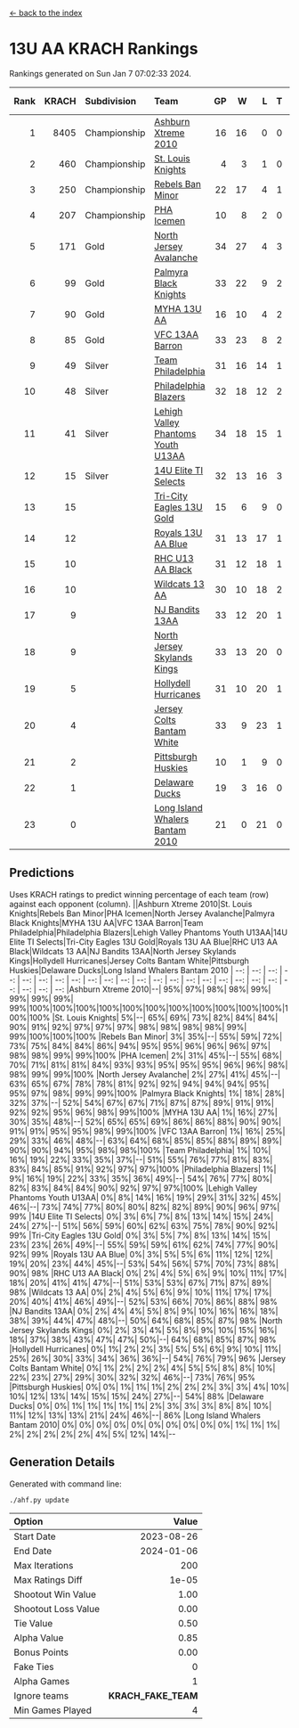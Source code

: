 [<- back to the index](readme.md)
# 13U AA KRACH Rankings
Rankings generated on Sun Jan  7 07:02:33 2024.

Rank|KRACH|Subdivision|Team|GP|W|L|T|OTW|OTL|SoS|Exp Wins|Win Diff
---:|---:|:---|:---|---:|---:|---:|---:|---:|---:|---:|---:|---:
1|8405|Championship|[Ashburn Xtreme 2010](https://gamesheetstats.com/seasons/3659/teams/140527/schedule)|16|16|0|0|0|0|95|16.8|-0.0
2|460|Championship|[St. Louis Knights](https://gamesheetstats.com/seasons/3659/teams/143323/schedule)|4|3|1|0|0|0|1703|3.8|-0.0
3|250|Championship|[Rebels Ban Minor](https://gamesheetstats.com/seasons/3659/teams/140539/schedule)|22|17|4|1|0|0|774|18.4|0.0
4|207|Championship|[PHA Icemen](https://gamesheetstats.com/seasons/3659/teams/143321/schedule)|10|8|2|0|2|0|67|8.9|0.0
5|171|Gold|[North Jersey Avalanche](https://gamesheetstats.com/seasons/3659/teams/140535/schedule)|34|27|4|3|0|0|278|29.4|0.0
6|99|Gold|[Palmyra Black Knights](https://gamesheetstats.com/seasons/3659/teams/140537/schedule)|33|22|9|2|3|0|541|23.9|0.0
7|90|Gold|[MYHA 13U AA](https://gamesheetstats.com/seasons/3659/teams/140533/schedule)|16|10|4|2|1|0|65|11.9|0.0
8|85|Gold|[VFC 13AA Barron](https://gamesheetstats.com/seasons/3659/teams/140544/schedule)|33|23|8|2|2|3|48|24.9|0.0
9|49|Silver|[Team Philadelphia](https://gamesheetstats.com/seasons/3659/teams/140542/schedule)|31|16|14|1|0|1|584|17.4|0.0
10|48|Silver|[Philadelphia Blazers](https://gamesheetstats.com/seasons/3659/teams/140538/schedule)|32|18|12|2|3|2|558|19.9|0.0
11|41|Silver|[Lehigh Valley Phantoms Youth U13AA](https://gamesheetstats.com/seasons/3659/teams/140531/schedule)|34|18|15|1|1|3|296|19.4|0.0
12|15|Silver|[14U Elite TI Selects](https://gamesheetstats.com/seasons/3659/teams/140526/schedule)|32|13|16|3|1|1|546|15.4|0.0
13|15||[Tri-City Eagles 13U Gold](https://gamesheetstats.com/seasons/3659/teams/140543/schedule)|15|6|9|0|1|2|49|6.9|0.0
14|12||[Royals 13U AA Blue](https://gamesheetstats.com/seasons/3659/teams/140541/schedule)|31|13|17|1|0|1|46|14.4|0.0
15|10||[RHC U13 AA Black](https://gamesheetstats.com/seasons/3659/teams/140540/schedule)|31|12|18|1|1|0|47|13.4|0.0
16|10||[Wildcats 13 AA](https://gamesheetstats.com/seasons/3659/teams/140545/schedule)|30|10|18|2|0|0|50|11.9|0.0
17|9||[NJ Bandits 13AA](https://gamesheetstats.com/seasons/3659/teams/140534/schedule)|33|12|20|1|2|5|302|13.4|0.0
18|9||[North Jersey Skylands Kings](https://gamesheetstats.com/seasons/3659/teams/140536/schedule)|33|13|20|0|3|1|54|13.9|0.0
19|5||[Hollydell Hurricanes](https://gamesheetstats.com/seasons/3659/teams/140529/schedule)|31|10|20|1|2|0|301|11.4|0.0
20|4||[Jersey Colts Bantam White](https://gamesheetstats.com/seasons/3659/teams/140530/schedule)|33|9|23|1|1|2|44|10.4|0.0
21|2||[Pittsburgh Huskies](https://gamesheetstats.com/seasons/3659/teams/149413/schedule)|10|1|9|0|0|1|844|1.9|0.0
22|1||[Delaware Ducks](https://gamesheetstats.com/seasons/3659/teams/140528/schedule)|19|3|16|0|0|1|29|3.9|0.0
23|0||[Long Island Whalers Bantam 2010](https://gamesheetstats.com/seasons/3659/teams/140532/schedule)|21|0|21|0|0|0|42|0.9|0.0

## Predictions
Uses KRACH ratings to predict winning percentage of each team (row) against each opponent (column).
||Ashburn Xtreme 2010|St. Louis Knights|Rebels Ban Minor|PHA Icemen|North Jersey Avalanche|Palmyra Black Knights|MYHA 13U AA|VFC 13AA Barron|Team Philadelphia|Philadelphia Blazers|Lehigh Valley Phantoms Youth U13AA|14U Elite TI Selects|Tri-City Eagles 13U Gold|Royals 13U AA Blue|RHC U13 AA Black|Wildcats 13 AA|NJ Bandits 13AA|North Jersey Skylands Kings|Hollydell Hurricanes|Jersey Colts Bantam White|Pittsburgh Huskies|Delaware Ducks|Long Island Whalers Bantam 2010
| --: | --: | --: | --: | --: | --: | --: | --: | --: | --: | --: | --: | --: | --: | --: | --: | --: | --: | --: | --: | --: | --: | --: | --: 
|Ashburn Xtreme 2010|--| 95%| 97%| 98%| 98%| 99%| 99%| 99%| 99%| 99%|100%|100%|100%|100%|100%|100%|100%|100%|100%|100%|100%|100%|100%
|St. Louis Knights|  5%|--| 65%| 69%| 73%| 82%| 84%| 84%| 90%| 91%| 92%| 97%| 97%| 97%| 98%| 98%| 98%| 98%| 99%| 99%|100%|100%|100%
|Rebels Ban Minor|  3%| 35%|--| 55%| 59%| 72%| 73%| 75%| 84%| 84%| 86%| 94%| 95%| 95%| 96%| 96%| 96%| 97%| 98%| 98%| 99%| 99%|100%
|PHA Icemen|  2%| 31%| 45%|--| 55%| 68%| 70%| 71%| 81%| 81%| 84%| 93%| 93%| 95%| 95%| 95%| 96%| 96%| 98%| 98%| 99%| 99%|100%
|North Jersey Avalanche|  2%| 27%| 41%| 45%|--| 63%| 65%| 67%| 78%| 78%| 81%| 92%| 92%| 94%| 94%| 94%| 95%| 95%| 97%| 98%| 99%| 99%|100%
|Palmyra Black Knights|  1%| 18%| 28%| 32%| 37%|--| 52%| 54%| 67%| 67%| 71%| 87%| 87%| 89%| 91%| 91%| 92%| 92%| 95%| 96%| 98%| 99%|100%
|MYHA 13U AA|  1%| 16%| 27%| 30%| 35%| 48%|--| 52%| 65%| 65%| 69%| 86%| 86%| 88%| 90%| 90%| 91%| 91%| 95%| 95%| 98%| 99%|100%
|VFC 13AA Barron|  1%| 16%| 25%| 29%| 33%| 46%| 48%|--| 63%| 64%| 68%| 85%| 85%| 88%| 89%| 89%| 90%| 90%| 94%| 95%| 98%| 98%|100%
|Team Philadelphia|  1%| 10%| 16%| 19%| 22%| 33%| 35%| 37%|--| 51%| 55%| 76%| 77%| 81%| 83%| 83%| 84%| 85%| 91%| 92%| 97%| 97%|100%
|Philadelphia Blazers|  1%|  9%| 16%| 19%| 22%| 33%| 35%| 36%| 49%|--| 54%| 76%| 77%| 80%| 82%| 83%| 84%| 84%| 90%| 92%| 97%| 97%|100%
|Lehigh Valley Phantoms Youth U13AA|  0%|  8%| 14%| 16%| 19%| 29%| 31%| 32%| 45%| 46%|--| 73%| 74%| 77%| 80%| 80%| 82%| 82%| 89%| 90%| 96%| 97%| 99%
|14U Elite TI Selects|  0%|  3%|  6%|  7%|  8%| 13%| 14%| 15%| 24%| 24%| 27%|--| 51%| 56%| 59%| 60%| 62%| 63%| 75%| 78%| 90%| 92%| 99%
|Tri-City Eagles 13U Gold|  0%|  3%|  5%|  7%|  8%| 13%| 14%| 15%| 23%| 23%| 26%| 49%|--| 55%| 59%| 59%| 61%| 62%| 74%| 77%| 90%| 92%| 99%
|Royals 13U AA Blue|  0%|  3%|  5%|  5%|  6%| 11%| 12%| 12%| 19%| 20%| 23%| 44%| 45%|--| 53%| 54%| 56%| 57%| 70%| 73%| 88%| 90%| 98%
|RHC U13 AA Black|  0%|  2%|  4%|  5%|  6%|  9%| 10%| 11%| 17%| 18%| 20%| 41%| 41%| 47%|--| 51%| 53%| 53%| 67%| 71%| 87%| 89%| 98%
|Wildcats 13 AA|  0%|  2%|  4%|  5%|  6%|  9%| 10%| 11%| 17%| 17%| 20%| 40%| 41%| 46%| 49%|--| 52%| 53%| 66%| 70%| 86%| 88%| 98%
|NJ Bandits 13AA|  0%|  2%|  4%|  4%|  5%|  8%|  9%| 10%| 16%| 16%| 18%| 38%| 39%| 44%| 47%| 48%|--| 50%| 64%| 68%| 85%| 87%| 98%
|North Jersey Skylands Kings|  0%|  2%|  3%|  4%|  5%|  8%|  9%| 10%| 15%| 16%| 18%| 37%| 38%| 43%| 47%| 47%| 50%|--| 64%| 68%| 85%| 87%| 98%
|Hollydell Hurricanes|  0%|  1%|  2%|  2%|  3%|  5%|  5%|  6%|  9%| 10%| 11%| 25%| 26%| 30%| 33%| 34%| 36%| 36%|--| 54%| 76%| 79%| 96%
|Jersey Colts Bantam White|  0%|  1%|  2%|  2%|  2%|  4%|  5%|  5%|  8%|  8%| 10%| 22%| 23%| 27%| 29%| 30%| 32%| 32%| 46%|--| 73%| 76%| 95%
|Pittsburgh Huskies|  0%|  0%|  1%|  1%|  1%|  2%|  2%|  2%|  3%|  3%|  4%| 10%| 10%| 12%| 13%| 14%| 15%| 15%| 24%| 27%|--| 54%| 88%
|Delaware Ducks|  0%|  0%|  1%|  1%|  1%|  1%|  1%|  2%|  3%|  3%|  3%|  8%|  8%| 10%| 11%| 12%| 13%| 13%| 21%| 24%| 46%|--| 86%
|Long Island Whalers Bantam 2010|  0%|  0%|  0%|  0%|  0%|  0%|  0%|  0%|  0%|  0%|  1%|  1%|  1%|  2%|  2%|  2%|  2%|  2%|  4%|  5%| 12%| 14%|--

## Generation Details

Generated with command line:
```
./ahf.py update
```

| Option | Value |
| :----- | ----: |
| Start Date | 2023-08-26 |
| End Date | 2024-01-06 |
| Max Iterations | 200 |
| Max Ratings Diff | 1e-05 |
| Shootout Win Value | 1.00 |
| Shootout Loss Value | 0.00 |
| Tie Value | 0.50 |
| Alpha Value | 0.85 |
| Bonus Points | 0.00 |
| Fake Ties | 0 |
| Alpha Games | 1 |
| Ignore teams | __KRACH_FAKE_TEAM__ |
| Min Games Played | 4 |

